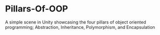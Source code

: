 # Pillars-Of-OOP
 A simple scene in Unity showcasing the four pillars of object oriented programming; Abstraction, Inheritance, Polymorphism, and Encapsulation
